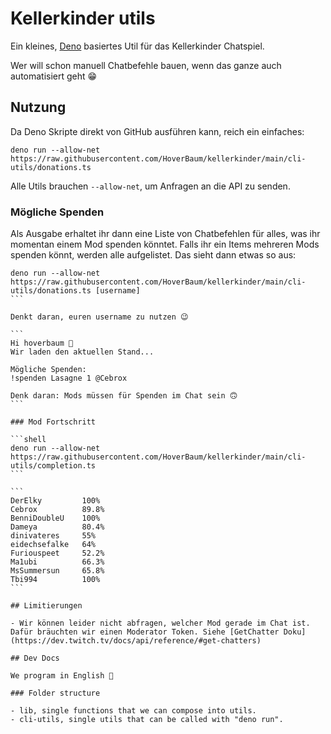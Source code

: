# Kellerkinder utils

Ein kleines, [Deno](https://deno.com/) basiertes Util für das Kellerkinder Chatspiel.

Wer will schon manuell Chatbefehle bauen, wenn das ganze auch automatisiert geht 😁

## Nutzung

Da Deno Skripte direkt von GitHub ausführen kann, reich ein einfaches:

```shell
deno run --allow-net https://raw.githubusercontent.com/HoverBaum/kellerkinder/main/cli-utils/donations.ts
```

Alle Utils brauchen `--allow-net`, um Anfragen an die API zu senden.

### Mögliche Spenden

Als Ausgabe erhaltet ihr dann eine Liste von Chatbefehlen für alles, was ihr momentan einem Mod spenden könntet. Falls ihr ein Items mehreren Mods spenden könnt, werden alle aufgelistet. Das sieht dann etwas so aus:

````
deno run --allow-net https://raw.githubusercontent.com/HoverBaum/kellerkinder/main/cli-utils/donations.ts [username]
```

Denkt daran, euren username zu nutzen 😉

```
Hi hoverbaum 👋
Wir laden den aktuellen Stand...

Mögliche Spenden:
!spenden Lasagne 1 @Cebrox

Denk daran: Mods müssen für Spenden im Chat sein 🙃
```

### Mod Fortschritt

```shell
deno run --allow-net https://raw.githubusercontent.com/HoverBaum/kellerkinder/main/cli-utils/completion.ts
```

```
DerElky         100%
Cebrox          89.8%
BenniDoubleU    100%
Dameya          80.4%
dinivateres     55%
eidechsefalke   64%
Furiouspeet     52.2%
Ma1ubi          66.3%
MsSummersun     65.8%
Tbi994          100%
```

## Limitierungen

- Wir können leider nicht abfragen, welcher Mod gerade im Chat ist. Dafür bräuchten wir einen Moderator Token. Siehe [GetChatter Doku](https://dev.twitch.tv/docs/api/reference/#get-chatters)

## Dev Docs

We program in English 🏴󠁧󠁢󠁥󠁮󠁧󠁿

### Folder structure

- lib, single functions that we can compose into utils.
- cli-utils, single utils that can be called with "deno run".
